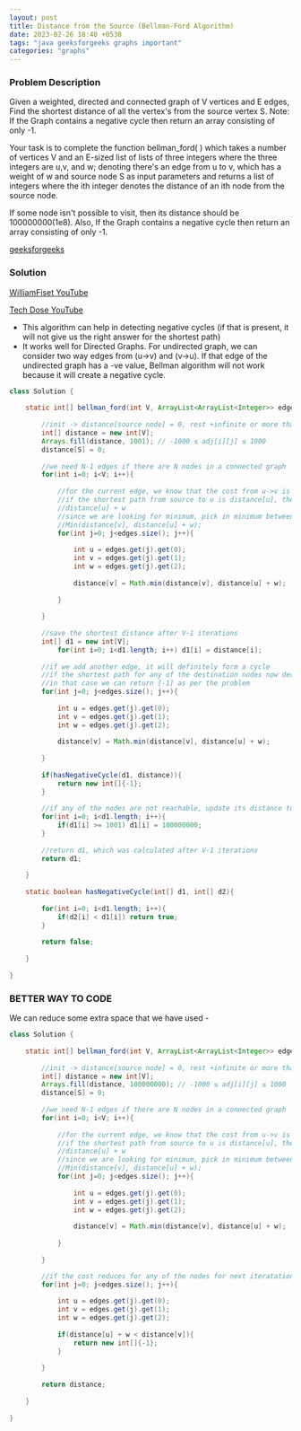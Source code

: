 ```yaml
---
layout: post
title: Distance from the Source (Bellman-Ford Algorithm)
date: 2023-02-26 18:40 +0530
tags: "java geeksforgeeks graphs important"
categories: "graphs"
---
```


### Problem Description

Given a weighted, directed and connected graph of V vertices and E edges, Find the shortest distance of all the vertex's from the source vertex S.
Note: If the Graph contains a negative cycle then return an array consisting of only -1.

Your task is to complete the function bellman_ford( ) which takes a number of vertices V and an E-sized list of lists of three integers where the three integers are u,v, and w; denoting there's an edge from u to v, which has a weight of w and source node S as input parameters and returns a list of integers where the ith integer denotes the distance of an ith node from the source node.

If some node isn't possible to visit, then its distance should be 100000000(1e8). Also, If the Graph contains a negative cycle then return an array consisting of only -1.

[geeksforgeeks](https://practice.geeksforgeeks.org/problems/distance-from-the-source-bellman-ford-algorithm/1)

### Solution

[WilliamFiset YouTube](https://www.youtube.com/watch?v=lyw4FaxrwHg)

[Tech Dose YouTube](https://www.youtube.com/watch?v=FrLWd1tJ_Wc)

- This algorithm can help in detecting negative cycles (if that is present, it will not give us the right answer for the shortest path)
- It works well for Directed Graphs. For undirected graph, we can consider two way edges from (u->v) and (v->u). If that edge of the undirected graph has a -ve value, Bellman algorithm will not work because it will create a negative cycle.

```java
class Solution {
    
    static int[] bellman_ford(int V, ArrayList<ArrayList<Integer>> edges, int S) {
        
        //init -> distance[source node] = 0, rest +infinite or more than the max value possible
        int[] distance = new int[V];
        Arrays.fill(distance, 1001); // -1000 ≤ adj[i][j] ≤ 1000
        distance[S] = 0;
        
        //we need N-1 edges if there are N nodes in a connected graph
        for(int i=0; i<V; i++){
            
            //for the current edge, we know that the cost from u->v is w.
            //if the shortest path from source to u is distance[u], the shortest path from u to v will be:
            //distance[u] + w
            //since we are looking for minimum, pick in minimum between:
            //Min(distance[v], distance[u] + w);
            for(int j=0; j<edges.size(); j++){
                
                int u = edges.get(j).get(0);
                int v = edges.get(j).get(1);
                int w = edges.get(j).get(2);
                
                distance[v] = Math.min(distance[v], distance[u] + w);
                
            }
            
        }
        
        //save the shortest distance after V-1 iterations
        int[] d1 = new int[V];
            for(int i=0; i<d1.length; i++) d1[i] = distance[i];
        
        //if we add another edge, it will definitely form a cycle
        //if the shortest path for any of the destination nodes now decreases, we can say that it must have formed a -ve cycle
        //in that case we can return [-1] as per the problem
        for(int j=0; j<edges.size(); j++){
            
            int u = edges.get(j).get(0);
            int v = edges.get(j).get(1);
            int w = edges.get(j).get(2);
            
            distance[v] = Math.min(distance[v], distance[u] + w);
            
        }
        
        if(hasNegativeCycle(d1, distance)){
            return new int[]{-1};
        }
        
        //if any of the nodes are not reachable, update its distance to 10^8, as per the problem
        for(int i=0; i<d1.length; i++){
            if(d1[i] >= 1001) d1[i] = 100000000;
        }
        
        //return d1, which was calculated after V-1 iterations
        return d1;
        
    }
    
    static boolean hasNegativeCycle(int[] d1, int[] d2){
        
        for(int i=0; i<d1.length; i++){
            if(d2[i] < d1[i]) return true;
        }
        
        return false;
        
    }
    
}
```

### BETTER WAY TO CODE

We can reduce some extra space that we have used -

```java
class Solution {
    
    static int[] bellman_ford(int V, ArrayList<ArrayList<Integer>> edges, int S) {
        
        //init -> distance[source node] = 0, rest +infinite or more than the max value possible
        int[] distance = new int[V];
        Arrays.fill(distance, 100000000); // -1000 ≤ adj[i][j] ≤ 1000
        distance[S] = 0;
        
        //we need N-1 edges if there are N nodes in a connected graph
        for(int i=0; i<V; i++){
            
            //for the current edge, we know that the cost from u->v is w.
            //if the shortest path from source to u is distance[u], the shortest path from u to v will be:
            //distance[u] + w
            //since we are looking for minimum, pick in minimum between:
            //Min(distance[v], distance[u] + w);
            for(int j=0; j<edges.size(); j++){
                
                int u = edges.get(j).get(0);
                int v = edges.get(j).get(1);
                int w = edges.get(j).get(2);
                
                distance[v] = Math.min(distance[v], distance[u] + w);
                
            }
            
        }

        //if the cost reduces for any of the nodes for next iteratation (Vth time), there must be a -ve cycle        
        for(int j=0; j<edges.size(); j++){
            
            int u = edges.get(j).get(0);
            int v = edges.get(j).get(1);
            int w = edges.get(j).get(2);
            
            if(distance[u] + w < distance[v]){
                return new int[]{-1};
            }            
            
        }
        
        return distance;
        
    }
    
}
```
